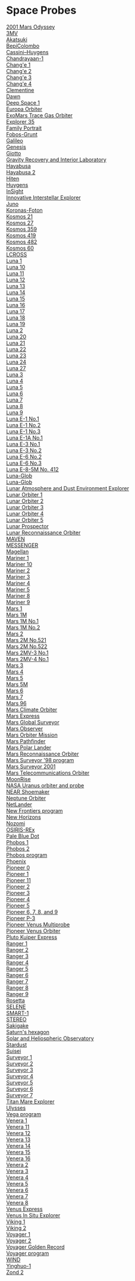 # Space Probes
[2001 Mars Odyssey](https://en.wikipedia.org/wiki/2001_Mars_Odyssey)<br>
[3MV](https://en.wikipedia.org/wiki/3MV)<br>
[Akatsuki](https://en.wikipedia.org/wiki/Akatsuki_(spacecraft))<br>
[BepiColombo](https://en.wikipedia.org/wiki/BepiColombo)<br>
[Cassini–Huygens](https://en.wikipedia.org/wiki/Cassini%E2%80%93Huygens)<br>
[Chandrayaan-1](https://en.wikipedia.org/wiki/Chandrayaan-1)<br>
[Chang'e 1](https://en.wikipedia.org/wiki/Chang%27e_1)<br>
[Chang'e 2](https://en.wikipedia.org/wiki/Chang%27e_2)<br>
[Chang'e 3](https://en.wikipedia.org/wiki/Chang%27e_3)<br>
[Chang'e 4](https://en.wikipedia.org/wiki/Chang%27e_4)<br>
[Clementine](https://en.wikipedia.org/wiki/Clementine_(spacecraft))<br>
[Dawn](https://en.wikipedia.org/wiki/Dawn_(spacecraft))<br>
[Deep Space 1](https://en.wikipedia.org/wiki/Deep_Space_1)<br>
[Europa Orbiter](https://en.wikipedia.org/wiki/Europa_Orbiter)<br>
[ExoMars Trace Gas Orbiter](https://en.wikipedia.org/wiki/ExoMars_Trace_Gas_Orbiter)<br>
[Explorer 35](https://en.wikipedia.org/wiki/Explorer_35)<br>
[Family Portrait](https://en.wikipedia.org/wiki/Family_Portrait_(Voyager))<br>
[Fobos-Grunt](https://en.wikipedia.org/wiki/Fobos-Grunt)<br>
[Galileo](https://en.wikipedia.org/wiki/Galileo_(spacecraft))<br>
[Genesis](https://en.wikipedia.org/wiki/Genesis_(spacecraft))<br>
[Giotto](https://en.wikipedia.org/wiki/Giotto_(spacecraft))<br>
[Gravity Recovery and Interior Laboratory](https://en.wikipedia.org/wiki/Gravity_Recovery_and_Interior_Laboratory)<br>
[Hayabusa](https://en.wikipedia.org/wiki/Hayabusa)<br>
[Hayabusa 2](https://en.wikipedia.org/wiki/Hayabusa_2)<br>
[Hiten](https://en.wikipedia.org/wiki/Hiten)<br>
[Huygens](https://en.wikipedia.org/wiki/Huygens_(spacecraft))<br>
[InSight](https://en.wikipedia.org/wiki/InSight)<br>
[Innovative Interstellar Explorer](https://en.wikipedia.org/wiki/Innovative_Interstellar_Explorer)<br>
[Juno](https://en.wikipedia.org/wiki/Juno_(spacecraft))<br>
[Koronas-Foton](https://en.wikipedia.org/wiki/Koronas-Foton)<br>
[Kosmos 21](https://en.wikipedia.org/wiki/Kosmos_21)<br>
[Kosmos 27](https://en.wikipedia.org/wiki/Kosmos_27)<br>
[Kosmos 359](https://en.wikipedia.org/wiki/Kosmos_359)<br>
[Kosmos 419](https://en.wikipedia.org/wiki/Kosmos_419)<br>
[Kosmos 482](https://en.wikipedia.org/wiki/Kosmos_482)<br>
[Kosmos 60](https://en.wikipedia.org/wiki/Kosmos_60)<br>
[LCROSS](https://en.wikipedia.org/wiki/LCROSS)<br>
[Luna 1](https://en.wikipedia.org/wiki/Luna_1)<br>
[Luna 10](https://en.wikipedia.org/wiki/Luna_10)<br>
[Luna 11](https://en.wikipedia.org/wiki/Luna_11)<br>
[Luna 12](https://en.wikipedia.org/wiki/Luna_12)<br>
[Luna 13](https://en.wikipedia.org/wiki/Luna_13)<br>
[Luna 14](https://en.wikipedia.org/wiki/Luna_14)<br>
[Luna 15](https://en.wikipedia.org/wiki/Luna_15)<br>
[Luna 16](https://en.wikipedia.org/wiki/Luna_16)<br>
[Luna 17](https://en.wikipedia.org/wiki/Luna_17)<br>
[Luna 18](https://en.wikipedia.org/wiki/Luna_18)<br>
[Luna 19](https://en.wikipedia.org/wiki/Luna_19)<br>
[Luna 2](https://en.wikipedia.org/wiki/Luna_2)<br>
[Luna 20](https://en.wikipedia.org/wiki/Luna_20)<br>
[Luna 21](https://en.wikipedia.org/wiki/Luna_21)<br>
[Luna 22](https://en.wikipedia.org/wiki/Luna_22)<br>
[Luna 23](https://en.wikipedia.org/wiki/Luna_23)<br>
[Luna 24](https://en.wikipedia.org/wiki/Luna_24)<br>
[Luna 27](https://en.wikipedia.org/wiki/Luna_27)<br>
[Luna 3](https://en.wikipedia.org/wiki/Luna_3)<br>
[Luna 4](https://en.wikipedia.org/wiki/Luna_4)<br>
[Luna 5](https://en.wikipedia.org/wiki/Luna_5)<br>
[Luna 6](https://en.wikipedia.org/wiki/Luna_6)<br>
[Luna 7](https://en.wikipedia.org/wiki/Luna_7)<br>
[Luna 8](https://en.wikipedia.org/wiki/Luna_8)<br>
[Luna 9](https://en.wikipedia.org/wiki/Luna_9)<br>
[Luna E-1 No.1](https://en.wikipedia.org/wiki/Luna_E-1_No.1)<br>
[Luna E-1 No.2](https://en.wikipedia.org/wiki/Luna_E-1_No.2)<br>
[Luna E-1 No.3](https://en.wikipedia.org/wiki/Luna_E-1_No.3)<br>
[Luna E-1A No.1](https://en.wikipedia.org/wiki/Luna_E-1A_No.1)<br>
[Luna E-3 No.1](https://en.wikipedia.org/wiki/Luna_E-3_No.1)<br>
[Luna E-3 No.2](https://en.wikipedia.org/wiki/Luna_E-3_No.2)<br>
[Luna E-6 No.2](https://en.wikipedia.org/wiki/Luna_E-6_No.2)<br>
[Luna E-6 No.3](https://en.wikipedia.org/wiki/Luna_E-6_No.3)<br>
[Luna E-8-5M No. 412](https://en.wikipedia.org/wiki/Luna_E-8-5M_No._412)<br>
[Luna-Glob](https://en.wikipedia.org/wiki/Luna-Glob)<br>
[Luna-Glob](https://en.wikipedia.org/wiki/Luna-Glob)<br>
[Lunar Atmosphere and Dust Environment Explorer](https://en.wikipedia.org/wiki/Lunar_Atmosphere_and_Dust_Environment_Explorer)<br>
[Lunar Orbiter 1](https://en.wikipedia.org/wiki/Lunar_Orbiter_1)<br>
[Lunar Orbiter 2](https://en.wikipedia.org/wiki/Lunar_Orbiter_2)<br>
[Lunar Orbiter 3](https://en.wikipedia.org/wiki/Lunar_Orbiter_3)<br>
[Lunar Orbiter 4](https://en.wikipedia.org/wiki/Lunar_Orbiter_4)<br>
[Lunar Orbiter 5](https://en.wikipedia.org/wiki/Lunar_Orbiter_5)<br>
[Lunar Prospector](https://en.wikipedia.org/wiki/Lunar_Prospector)<br>
[Lunar Reconnaissance Orbiter](https://en.wikipedia.org/wiki/Lunar_Reconnaissance_Orbiter)<br>
[MAVEN](https://en.wikipedia.org/wiki/MAVEN)<br>
[MESSENGER](https://en.wikipedia.org/wiki/MESSENGER)<br>
[Magellan](https://en.wikipedia.org/wiki/Magellan_(spacecraft))<br>
[Mariner 1](https://en.wikipedia.org/wiki/Mariner_1)<br>
[Mariner 10](https://en.wikipedia.org/wiki/Mariner_10)<br>
[Mariner 2](https://en.wikipedia.org/wiki/Mariner_2)<br>
[Mariner 3](https://en.wikipedia.org/wiki/Mariner_3)<br>
[Mariner 4](https://en.wikipedia.org/wiki/Mariner_4)<br>
[Mariner 5](https://en.wikipedia.org/wiki/Mariner_5)<br>
[Mariner 8](https://en.wikipedia.org/wiki/Mariner_8)<br>
[Mariner 9](https://en.wikipedia.org/wiki/Mariner_9)<br>
[Mars 1](https://en.wikipedia.org/wiki/Mars_1)<br>
[Mars 1M](https://en.wikipedia.org/wiki/Mars_1M)<br>
[Mars 1M No.1](https://en.wikipedia.org/wiki/Mars_1M_No.1)<br>
[Mars 1M No.2](https://en.wikipedia.org/wiki/Mars_1M_No.2)<br>
[Mars 2](https://en.wikipedia.org/wiki/Mars_2)<br>
[Mars 2M No.521](https://en.wikipedia.org/wiki/Mars_2M_No.521)<br>
[Mars 2M No.522](https://en.wikipedia.org/wiki/Mars_2M_No.522)<br>
[Mars 2MV-3 No.1](https://en.wikipedia.org/wiki/Mars_2MV-3_No.1)<br>
[Mars 2MV-4 No.1](https://en.wikipedia.org/wiki/Mars_2MV-4_No.1)<br>
[Mars 3](https://en.wikipedia.org/wiki/Mars_3)<br>
[Mars 4](https://en.wikipedia.org/wiki/Mars_4)<br>
[Mars 5](https://en.wikipedia.org/wiki/Mars_5)<br>
[Mars 5M](https://en.wikipedia.org/wiki/Mars_5M)<br>
[Mars 6](https://en.wikipedia.org/wiki/Mars_6)<br>
[Mars 7](https://en.wikipedia.org/wiki/Mars_7)<br>
[Mars 96](https://en.wikipedia.org/wiki/Mars_96)<br>
[Mars Climate Orbiter](https://en.wikipedia.org/wiki/Mars_Climate_Orbiter)<br>
[Mars Express](https://en.wikipedia.org/wiki/Mars_Express)<br>
[Mars Global Surveyor](https://en.wikipedia.org/wiki/Mars_Global_Surveyor)<br>
[Mars Observer](https://en.wikipedia.org/wiki/Mars_Observer)<br>
[Mars Orbiter Mission](https://en.wikipedia.org/wiki/Mars_Orbiter_Mission)<br>
[Mars Pathfinder](https://en.wikipedia.org/wiki/Mars_Pathfinder)<br>
[Mars Polar Lander](https://en.wikipedia.org/wiki/Mars_Polar_Lander)<br>
[Mars Reconnaissance Orbiter](https://en.wikipedia.org/wiki/Mars_Reconnaissance_Orbiter)<br>
[Mars Surveyor '98 program](https://en.wikipedia.org/wiki/Mars_Surveyor_%2798_program)<br>
[Mars Surveyor 2001](https://en.wikipedia.org/wiki/Mars_Surveyor_2001)<br>
[Mars Telecommunications Orbiter](https://en.wikipedia.org/wiki/Mars_Telecommunications_Orbiter)<br>
[MoonRise](https://en.wikipedia.org/wiki/MoonRise)<br>
[NASA Uranus orbiter and probe](https://en.wikipedia.org/wiki/NASA_Uranus_orbiter_and_probe)<br>
[NEAR Shoemaker](https://en.wikipedia.org/wiki/NEAR_Shoemaker)<br>
[Neptune Orbiter](https://en.wikipedia.org/wiki/Neptune_Orbiter)<br>
[NetLander](https://en.wikipedia.org/wiki/NetLander)<br>
[New Frontiers program](https://en.wikipedia.org/wiki/New_Frontiers_program)<br>
[New Horizons](https://en.wikipedia.org/wiki/New_Horizons)<br>
[Nozomi](https://en.wikipedia.org/wiki/Nozomi_(spacecraft))<br>
[OSIRIS-REx](https://en.wikipedia.org/wiki/OSIRIS-REx)<br>
[Pale Blue Dot](https://en.wikipedia.org/wiki/Pale_Blue_Dot)<br>
[Phobos 1](https://en.wikipedia.org/wiki/Phobos_1)<br>
[Phobos 2](https://en.wikipedia.org/wiki/Phobos_2)<br>
[Phobos program](https://en.wikipedia.org/wiki/Phobos_program)<br>
[Phoenix](https://en.wikipedia.org/wiki/Phoenix_(spacecraft))<br>
[Pioneer 0](https://en.wikipedia.org/wiki/Pioneer_0)<br>
[Pioneer 1](https://en.wikipedia.org/wiki/Pioneer_1)<br>
[Pioneer 11](https://en.wikipedia.org/wiki/Pioneer_11)<br>
[Pioneer 2](https://en.wikipedia.org/wiki/Pioneer_2)<br>
[Pioneer 3](https://en.wikipedia.org/wiki/Pioneer_3)<br>
[Pioneer 4](https://en.wikipedia.org/wiki/Pioneer_4)<br>
[Pioneer 5](https://en.wikipedia.org/wiki/Pioneer_5)<br>
[Pioneer 6, 7, 8, and 9](https://en.wikipedia.org/wiki/Pioneer_6,_7,_8,_and_9)<br>
[Pioneer P-3](https://en.wikipedia.org/wiki/Pioneer_P-3)<br>
[Pioneer Venus Multiprobe](https://en.wikipedia.org/wiki/Pioneer_Venus_Multiprobe)<br>
[Pioneer Venus Orbiter](https://en.wikipedia.org/wiki/Pioneer_Venus_Orbiter)<br>
[Pluto Kuiper Express](https://en.wikipedia.org/wiki/Pluto_Kuiper_Express)<br>
[Ranger 1](https://en.wikipedia.org/wiki/Ranger_1)<br>
[Ranger 2](https://en.wikipedia.org/wiki/Ranger_2)<br>
[Ranger 3](https://en.wikipedia.org/wiki/Ranger_3)<br>
[Ranger 4](https://en.wikipedia.org/wiki/Ranger_4)<br>
[Ranger 5](https://en.wikipedia.org/wiki/Ranger_5)<br>
[Ranger 6](https://en.wikipedia.org/wiki/Ranger_6)<br>
[Ranger 7](https://en.wikipedia.org/wiki/Ranger_7)<br>
[Ranger 8](https://en.wikipedia.org/wiki/Ranger_8)<br>
[Ranger 9](https://en.wikipedia.org/wiki/Ranger_9)<br>
[Rosetta](https://en.wikipedia.org/wiki/Rosetta_(spacecraft))<br>
[SELENE](https://en.wikipedia.org/wiki/SELENE)<br>
[SMART-1](https://en.wikipedia.org/wiki/SMART-1)<br>
[STEREO](https://en.wikipedia.org/wiki/STEREO)<br>
[Sakigake](https://en.wikipedia.org/wiki/Sakigake)<br>
[Saturn's hexagon](https://en.wikipedia.org/wiki/Saturn%27s_hexagon)<br>
[Solar and Heliospheric Observatory](https://en.wikipedia.org/wiki/Solar_and_Heliospheric_Observatory)<br>
[Stardust](https://en.wikipedia.org/wiki/Stardust_(spacecraft))<br>
[Suisei](https://en.wikipedia.org/wiki/Suisei_(spacecraft))<br>
[Surveyor 1](https://en.wikipedia.org/wiki/Surveyor_1)<br>
[Surveyor 2](https://en.wikipedia.org/wiki/Surveyor_2)<br>
[Surveyor 3](https://en.wikipedia.org/wiki/Surveyor_3)<br>
[Surveyor 4](https://en.wikipedia.org/wiki/Surveyor_4)<br>
[Surveyor 5](https://en.wikipedia.org/wiki/Surveyor_5)<br>
[Surveyor 6](https://en.wikipedia.org/wiki/Surveyor_6)<br>
[Surveyor 7](https://en.wikipedia.org/wiki/Surveyor_7)<br>
[Titan Mare Explorer](https://en.wikipedia.org/wiki/Titan_Mare_Explorer)<br>
[Ulysses](https://en.wikipedia.org/wiki/Ulysses_(spacecraft))<br>
[Vega program](https://en.wikipedia.org/wiki/Vega_program)<br>
[Venera 1](https://en.wikipedia.org/wiki/Venera_1)<br>
[Venera 11](https://en.wikipedia.org/wiki/Venera_11)<br>
[Venera 12](https://en.wikipedia.org/wiki/Venera_12)<br>
[Venera 13](https://en.wikipedia.org/wiki/Venera_13)<br>
[Venera 14](https://en.wikipedia.org/wiki/Venera_14)<br>
[Venera 15](https://en.wikipedia.org/wiki/Venera_15)<br>
[Venera 16](https://en.wikipedia.org/wiki/Venera_16)<br>
[Venera 2](https://en.wikipedia.org/wiki/Venera_2)<br>
[Venera 3](https://en.wikipedia.org/wiki/Venera_3)<br>
[Venera 4](https://en.wikipedia.org/wiki/Venera_4)<br>
[Venera 5](https://en.wikipedia.org/wiki/Venera_5)<br>
[Venera 6](https://en.wikipedia.org/wiki/Venera_6)<br>
[Venera 7](https://en.wikipedia.org/wiki/Venera_7)<br>
[Venera 8](https://en.wikipedia.org/wiki/Venera_8)<br>
[Venus Express](https://en.wikipedia.org/wiki/Venus_Express)<br>
[Venus In Situ Explorer](https://en.wikipedia.org/wiki/Venus_In_Situ_Explorer)<br>
[Viking 1](https://en.wikipedia.org/wiki/Viking_1)<br>
[Viking 2](https://en.wikipedia.org/wiki/Viking_2)<br>
[Voyager 1](https://en.wikipedia.org/wiki/Voyager_1)<br>
[Voyager 2](https://en.wikipedia.org/wiki/Voyager_2)<br>
[Voyager Golden Record](https://en.wikipedia.org/wiki/Voyager_Golden_Record)<br>
[Voyager program](https://en.wikipedia.org/wiki/Voyager_program)<br>
[WIND](https://en.wikipedia.org/wiki/WIND_(spacecraft))<br>
[Yinghuo-1](https://en.wikipedia.org/wiki/Yinghuo-1)<br>
[Zond 2](https://en.wikipedia.org/wiki/Zond_2)<br>
